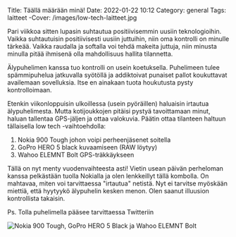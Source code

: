 Title: Täällä määrään minä!
Date: 2022-01-22 10:12
Category: general
Tags: laitteet
-Cover: /images/low-tech-laitteet.jpg

Pari viikkoa sitten lupasin suhtautua positiivisemmin uusiin teknologioihin. Vaikka suhtautuisin positiivisesti uusiin juttuihin, niin oma kontrolli on minulle tärkeää. Vaikka raudalla ja softalla voi tehdä makeita juttuja, niin minusta minulla pitää ihmisenä olla mahdollisuus hallita tilannetta.

Älypuhelimen kanssa tuo kontrolli on usein koetuksella. Puhelimeen tulee spämmipuhelua jatkuvalla syötöllä ja addiktoivat punaiset pallot koukuttavat availemaan sovelluksia. Itse en ainakaan tuota houkutusta pysty kontrolloimaan.

Etenkin viikonloppuisin ulkoillessa (usein pyöräillen) haluaisin irtautua älypuhelimesta. Mutta kotijoukkojen pitäisi pystyä tavoittamaan minut, haluan tallentaa GPS-jäljen ja ottaa valokuvia. Päätin ottaa tilanteen haltuun tällaisella low tech -vaihtoehdolla:

1. Nokia 900 Tough johon voipi perheenjäsenet soitella
2. GoPro HERO 5 black kuvaamiseen (RAW löytyy)
3. Wahoo ELEMNT Bolt GPS-träkkäykseen

Tällä on nyt menty vuodenvaihteesta asti! Vietin usean päivän perheloman kanssa pelkästään tuolla Nokialla ja olen lenkkeillyt tällä kombolla. On mahtavaa, miten voi tarvittaessa "irtautua" netistä. Nyt ei tarvitse myöskään miettiä, että hyytyykö älypuhelin kesken menon. Olen saanut illuusion kontrollista takaisin.

Ps. Tolla puhelimella pääsee tarvittaessa Twitteriin

![Nokia 900 Tough, GoPro HERO 5 Black ja Wahoo ELEMNT Bolt](/images/low-tech-laitteet.jpg)
